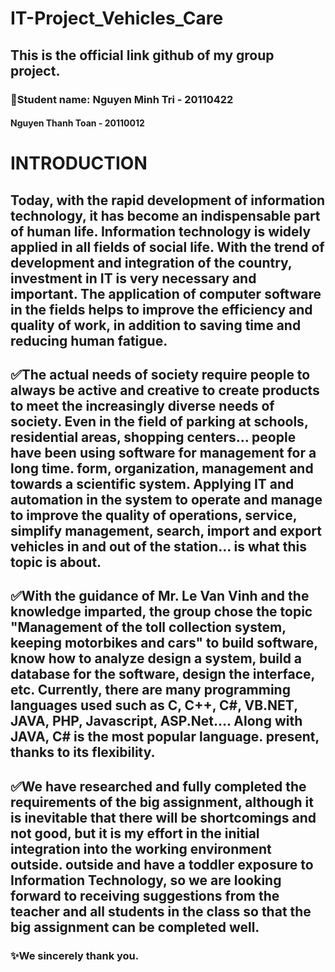 # IT-Project_Vehicles_Care
## This is the official link github of my group project.
### :busts_in_silhouette:Student name: Nguyen Minh Tri - 20110422 
####       Nguyen Thanh Toan - 20110012
# INTRODUCTION
## Today, with the rapid development of information technology, it has become an indispensable part of human life. Information technology is widely applied in all fields of social life. With the trend of development and integration of the country, investment in IT is very necessary and important. The application of computer software in the fields helps to improve the efficiency and quality of work, in addition to saving time and reducing human fatigue. 
## :white_check_mark:The actual needs of society require people to always be active and creative to create products to meet the increasingly diverse needs of society. Even in the field of parking at schools, residential areas, shopping centers... people have been using software for management for a long time. form, organization, management and towards a scientific system. Applying IT and automation in the system to operate and manage to improve the quality of operations, service, simplify management, search, import and export vehicles in and out of the station... is what this topic is about.
## :white_check_mark:With the guidance of Mr. Le Van Vinh and the knowledge imparted, the group chose the topic "Management of the toll collection system, keeping motorbikes and cars" to build software, know how to analyze design a system, build a database for the software, design the interface, etc. Currently, there are many programming languages used such as C, C++, C#, VB.NET, JAVA, PHP, Javascript, ASP.Net.... Along with JAVA, C# is the most popular language. present, thanks to its flexibility. 
## :white_check_mark:We have researched and fully completed the requirements of the big assignment, although it is inevitable that there will be shortcomings and not good, but it is my effort in the initial integration into the working environment outside. outside and have a toddler exposure to Information Technology, so we are looking forward to receiving suggestions from the teacher and all students in the class so that the big assignment can be completed well. 
### :sparkles:We sincerely thank you. 

